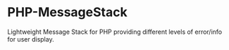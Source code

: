 PHP-MessageStack
================

Lightweight Message Stack for PHP providing different levels of error/info for user display.